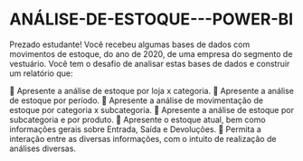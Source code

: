 # ANÁLISE-DE-ESTOQUE---POWER-BI

Prezado estudante!
Você recebeu algumas bases de dados com movimentos de estoque, do ano de 2020, de uma empresa do segmento de vestuário.
Você tem o desafio de analisar estas bases de dados e construir um relatório que:

	Apresente a análise de estoque por loja x categoria.
	Apresente a análise de estoque por período.
	Apresente a análise de movimentação de estoque por categoria x subcategoria.
	Apresente a análise de estoque por subcategoria e por produto.
	Apresente o estoque atual, bem como informações gerais sobre Entrada, Saída e Devoluções.
	Permita a interação entre as diversas informações, com o intuito de realização de análises diversas.
